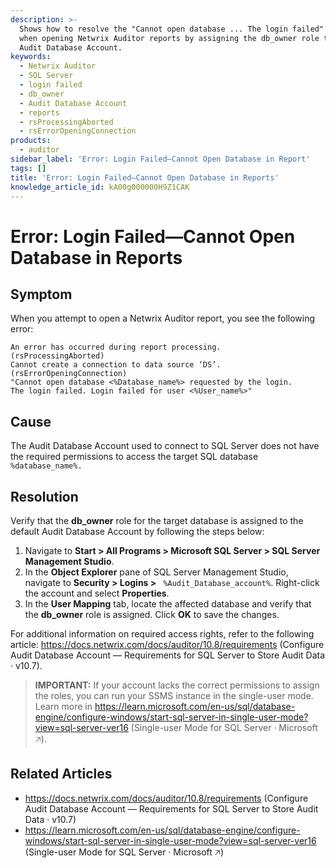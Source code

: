 ```yaml
---
description: >-
  Shows how to resolve the "Cannot open database ... The login failed" error
  when opening Netwrix Auditor reports by assigning the db_owner role to the
  Audit Database Account.
keywords:
  - Netwrix Auditor
  - SQL Server
  - login failed
  - db_owner
  - Audit Database Account
  - reports
  - rsProcessingAborted
  - rsErrorOpeningConnection
products:
  - auditor
sidebar_label: 'Error: Login Failed—Cannot Open Database in Report'
tags: []
title: 'Error: Login Failed—Cannot Open Database in Reports'
knowledge_article_id: kA00g000000H9Z1CAK
---
```


# Error: Login Failed—Cannot Open Database in Reports

## Symptom

When you attempt to open a Netwrix Auditor report, you see the following error:

```text
An error has occurred during report processing. 
(rsProcessingAborted) 
Cannot create a connection to data source ‘DS’. 
(rsErrorOpeningConnection) 
"Cannot open database <%Database_name%> requested by the login. 
The login failed. Login failed for user <%User_name%>"
```

## Cause

The Audit Database Account used to connect to SQL Server does not have the required permissions to access the target SQL database `%database_name%.`

## Resolution

Verify that the **db_owner** role for the target database is assigned to the default Audit Database Account by following the steps below:

1. Navigate to **Start > All Programs > Microsoft SQL Server > SQL Server Management Studio**.
2. In the **Object Explorer** pane of SQL Server Management Studio, navigate to **Security > Logins >** ` %Audit_Database_account%`. Right-click the account and select **Properties**.
3. In the **User Mapping** tab, locate the affected database and verify that the **db_owner** role is assigned. Click **OK** to save the changes.

For additional information on required access rights, refer to the following article: https://docs.netwrix.com/docs/auditor/10.8/requirements (Configure Audit Database Account — Requirements for SQL Server to Store Audit Data · v10.7).

> **IMPORTANT:** If your account lacks the correct permissions to assign the roles, you can run your SSMS instance in the single-user mode. Learn more in https://learn.microsoft.com/en-us/sql/database-engine/configure-windows/start-sql-server-in-single-user-mode?view=sql-server-ver16 (Single-user Mode for SQL Server · Microsoft &#129125;).

## Related Articles

- https://docs.netwrix.com/docs/auditor/10.8/requirements (Configure Audit Database Account — Requirements for SQL Server to Store Audit Data · v10.7)
- https://learn.microsoft.com/en-us/sql/database-engine/configure-windows/start-sql-server-in-single-user-mode?view=sql-server-ver16 (Single-user Mode for SQL Server · Microsoft &#129125;)
